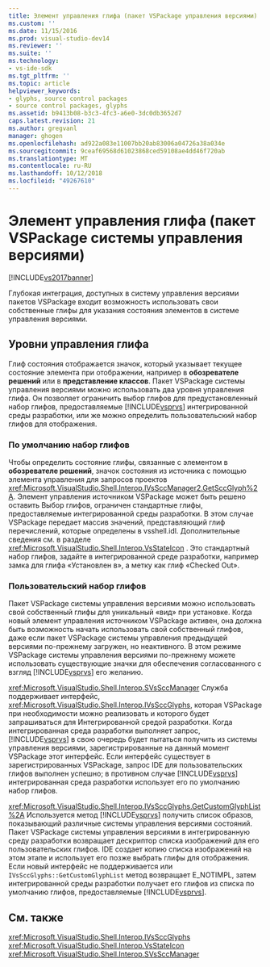 ```yaml
---
title: Элемент управления глифа (пакет VSPackage управления версиями) | Документация Майкрософт
ms.custom: ''
ms.date: 11/15/2016
ms.prod: visual-studio-dev14
ms.reviewer: ''
ms.suite: ''
ms.technology:
- vs-ide-sdk
ms.tgt_pltfrm: ''
ms.topic: article
helpviewer_keywords:
- glyphs, source control packages
- source control packages, glyphs
ms.assetid: b9413b08-b3c3-4fc3-a6e0-3dc0db3652d7
caps.latest.revision: 21
ms.author: gregvanl
manager: ghogen
ms.openlocfilehash: ad922a083e11007bb20ab83006a04726a38a034e
ms.sourcegitcommit: 9ceaf69568d61023868ced59108ae4dd46f720ab
ms.translationtype: MT
ms.contentlocale: ru-RU
ms.lasthandoff: 10/12/2018
ms.locfileid: "49267610"
---
```

# <a name="glyph-control-source-control-vspackage"></a>Элемент управления глифа (пакет VSPackage системы управления версиями)
[!INCLUDE[vs2017banner](../../includes/vs2017banner.md)]

Глубокая интеграция, доступных в систему управления версиями пакетов VSPackage входит возможность использовать свои собственные глифы для указания состояния элементов в системе управления версиями.  
  
## <a name="levels-of-glyph-control"></a>Уровни управления глифа  
 Глиф состояния отображается значок, который указывает текущее состояние элемента при отображении, например в **обозревателе решений** или в **представление классов**. Пакет VSPackage системы управления версиями можно использовать два уровня управления глифа. Он позволяет ограничить выбор глифов для предустановленный набор глифов, предоставляемые [!INCLUDE[vsprvs](../../includes/vsprvs-md.md)] интегрированной среды разработки, или же можно определить пользовательский набор глифов для отображения.  
  
### <a name="default-set-of-glyphs"></a>По умолчанию набор глифов  
 Чтобы определить состояние глифы, связанные с элементом в **обозревателе решений**, значок состояния из источника с помощью элемента управления для запросов проектов <xref:Microsoft.VisualStudio.Shell.Interop.IVsSccManager2.GetSccGlyph%2A>. Элемент управления источником VSPackage может быть решено оставить Выбор глифов, ограничен стандартные глифы, предоставляемые интегрированной среды разработки. В этом случае VSPackage передает массив значений, представляющий глиф перечислений, которые определены в vsshell.idl. Дополнительные сведения см. в разделе <xref:Microsoft.VisualStudio.Shell.Interop.VsStateIcon> . Это стандартный набор глифов, задайте в интегрированной среде разработки, например замка для глифа «Установлен в», а метку как глиф «Checked Out».  
  
### <a name="custom-set-of-glyphs"></a>Пользовательский набор глифов  
 Пакет VSPackage системы управления версиями можно использовать свой собственный глифы для уникальный «вид» при установке. Когда новый элемент управления источником VSPackage активен, она должна быть возможность начать использовать свой собственный глифов, даже если пакет VSPackage системы управления предыдущей версиями по-прежнему загружен, но неактивного. В этом режиме VSPackage системы управления версиями по-прежнему можете использовать существующие значки для обеспечения согласованного с взгляд [!INCLUDE[vsprvs](../../includes/vsprvs-md.md)] его желанию.  
  
 <xref:Microsoft.VisualStudio.Shell.Interop.SVsSccManager> Служба поддерживает интерфейс, <xref:Microsoft.VisualStudio.Shell.Interop.IVsSccGlyphs>, которая VSPackage при необходимости можно реализовать и которого будет запрашиваться для Интегрированной средой разработки. Когда интегрированная среда разработки выполняет запрос, [!INCLUDE[vsprvs](../../includes/vsprvs-md.md)] в свою очередь будет пытаться получить из системы управления версиями, зарегистрированные на данный момент VSPackage этот интерфейс. Если интерфейс существует в зарегистрированных VSPackage, запрос IDE для пользовательских глифов выполнен успешно; в противном случае [!INCLUDE[vsprvs](../../includes/vsprvs-md.md)] интегрированная среда разработки использует его по умолчанию набор глифов.  
  
 <xref:Microsoft.VisualStudio.Shell.Interop.IVsSccGlyphs.GetCustomGlyphList%2A> Используется метод [!INCLUDE[vsprvs](../../includes/vsprvs-md.md)] получить список образов, показывающий различные системы управления версиями состояний. Пакет VSPackage системы управления версиями в интегрированную среду разработки возвращает дескриптор списка изображений для его пользовательских глифов. IDE создает копию списка изображений на этом этапе и использует его позже выбрать глифы для отображения. Если новый интерфейс не поддерживается или `IVsSccGlyphs::GetCustomGlyphList` метод возвращает E_NOTIMPL, затем интегрированной среды разработки получает его глифов из списка по умолчанию глифов, предоставляемые [!INCLUDE[vsprvs](../../includes/vsprvs-md.md)].  
  
## <a name="see-also"></a>См. также  
 <xref:Microsoft.VisualStudio.Shell.Interop.IVsSccGlyphs>   
 <xref:Microsoft.VisualStudio.Shell.Interop.VsStateIcon>   
 <xref:Microsoft.VisualStudio.Shell.Interop.SVsSccManager>

